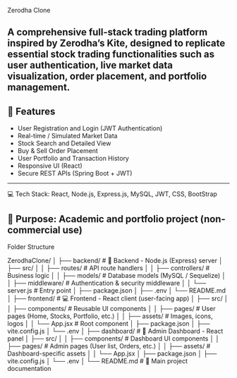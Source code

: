 Zerodha Clone

A comprehensive full-stack trading platform inspired by Zerodha’s Kite, designed to replicate essential stock trading functionalities such as user authentication, live market data visualization, order placement, and portfolio management.
---

## 🚀 Features
- User Registration and Login (JWT Authentication)
- Real-time / Simulated Market Data
- Stock Search and Detailed View
- Buy & Sell Order Placement
- User Portfolio and Transaction History
- Responsive UI (React)
- Secure REST APIs (Spring Boot + JWT)
---
💻 Tech Stack: React, Node.js, Express.js, MySQL, JWT, CSS, BootStrap

🎯 Purpose: Academic and portfolio project (non-commercial use)
---
Folder Structure

ZerodhaClone/
│
├── backend/                # 🧩 Backend - Node.js (Express) server
│   ├── src/
│   │   ├── routes/         # API route handlers
│   │   ├── controllers/    # Business logic
│   │   ├── models/         # Database models (MySQL / Sequelize)
│   │   ├── middleware/     # Authentication & security middleware
│   │   └── server.js       # Entry point
│   ├── package.json
│   ├── .env
│   └── README.md
│
├── frontend/               # 💻 Frontend - React client (user-facing app)
│   ├── src/
│   │   ├── components/     # Reusable UI components
│   │   ├── pages/          # User pages (Home, Stocks, Portfolio, etc.)
│   │   ├── assets/         # Images, icons, logos
│   │   └── App.jsx         # Root component
│   ├── package.json
│   ├── vite.config.js
│   └── .env
│
├── dashboard/              # 🧮 Admin Dashboard - React panel
│   ├── src/
│   │   ├── components/     # Dashboard UI components
│   │   ├── pages/          # Admin pages (User list, Orders, etc.)
│   │   ├── assets/         # Dashboard-specific assets
│   │   └── App.jsx
│   ├── package.json
│   ├── vite.config.js
│   └── .env
│
└── README.md               # 📘 Main project documentation
